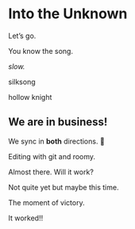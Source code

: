 Into the Unknown
================

Let’s go.

You know the song.

_slow._

silksong

hollow knight

We are in business!
-------------------

We sync in **both** directions. 🕺

Editing with git and roomy.

Almost there. Will it work?

Not quite yet but maybe this time.

The moment of victory.

It worked!!
